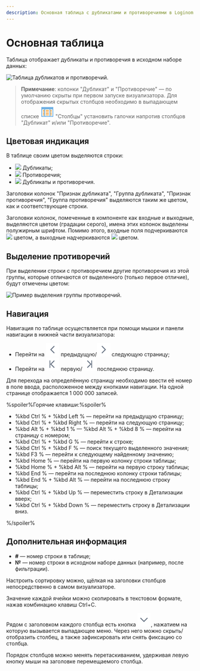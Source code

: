 ```yaml
---
description: Основная таблица с дубликатами и противоречиями в Loginom. Справка по работе с таблицей. Знакомство с интерфейсом, расшифровка цветовой индикации, выделение дубликатов, навигация.
---
```

# Основная таблица

Таблица отображает дубликаты и противоречия в исходном наборе данных:

![Таблица дубликатов и противоречий.](./images/duplicates-main-table.png)

>**Примечание**: колонки "Дубликат" и "Противоречие" — по умолчанию скрыты при первом запуске визуализатора. Для отображения скрытых столбцов необходимо в выпадающем списке ![](./../../images/icons/grid/columns.svg) "Столбцы" установить галочки напротив столбцов "Дубликат" и/или "Противоречие".

## Цветовая индикация

В таблице своим цветом выделяются строки:

* ![](./images/duplicates-color.png) Дубликаты;
* ![](./images/contradictions-color.png) Противоречия;
* ![](./images/duplicates-contradictions-color.png) Дубликаты и противоречия.

Заголовки колонок "Признак дубликата", "Группа дубликата", "Признак противоречия", "Группа противоречия" выделяются таким же цветом, как и соответствующие строки.

Заголовки колонок, помеченные в компоненте как входные и выходные, выделяются цветом (градации серого), имена этих колонок выделены полужирным шрифтом. Помимо этого, входные поля подчеркиваются ![](./images/input-color.png) цветом, а выходные надчеркиваются ![](./images/output-color.png) цветом.

## Выделение противоречий

При выделении строки с противоречием другие противоречия из этой группы, которые отличаются от выделенного (только первое отличие), будут отмечены цветом:

![Пример выделения группы противоречий.](./images/duplicates-main-table-select-contradiction.png)

## Навигация

Навигация по таблице осуществляется при помощи мышки и панели навигации в нижней части визуализатора:

* Перейти на ![](./../../images/icons/common/toolbar-controls/prev_default.svg) предыдущую/![](./../../images/icons/common/toolbar-controls/next_default.svg) следующую страницу;
* Перейти на ![](./../../images/icons/common/toolbar-controls/first_default.svg) первую/![](./../../images/icons/common/toolbar-controls/last_default.svg) последнюю страницу.

Для перехода на определённую страницу необходимо ввести её номер в поле ввода, расположенное между кнопками навигации. На одной странице отображается 1 000 000 записей.

%spoiler%Горячие клавиши:%spoiler%

* %kbd Ctrl % + %kbd Left % — перейти на предыдущую страницу;
* %kbd Ctrl % + %kbd Right % — перейти на следующую страницу;
* %kbd Alt % + %kbd 1 % —  %kbd Alt % + %kbd 8 % — перейти на страницу с номером;
* %kbd Ctrl % + %kbd G % — перейти к строке;
* %kbd Ctrl % + %kbd F % — поиск текущего выделенного значения;
* %kbd F3 % — перейти к следующему найденному значению;
* %kbd Home % — перейти на первую колонку строки таблицы;
* %kbd Home % + %kbd Alt % — перейти на первую строку таблицы;
* %kbd End % — перейти на последнюю колонку строки таблицы;
* %kbd End % + %kbd Alt % — перейти на последнюю строку таблицы;
* %kbd Ctrl % + %kbd Up % — переместить строку в Детализации вверх;
* %kbd Ctrl % + %kbd Down % — переместить строку в Детализации вниз.

%/spoiler%

## Дополнительная информация

* **#** — номер строки в таблице;
* **№** — номер строки в исходном наборе данных (например, после фильтрации).

Настроить сортировку можно, щёлкая на заголовки столбцов непосредственно в самом визуализаторе.

Значение каждой ячейки можно скопировать в текстовом формате, нажав комбинацию клавиш Ctrl+C.

Рядом с заголовком каждого столбца есть кнопка ![](./../../images/icons/common/toolbar-controls/down_default.svg), нажатием на которую вызывается выпадающее меню. Через него можно скрыть/отобразить столбец, а также зафиксировать или снять фиксацию со столбца.

Порядок столбцов можно менять перетаскиванием, удерживая левую кнопку мыши на заголовке перемещаемого столбца.